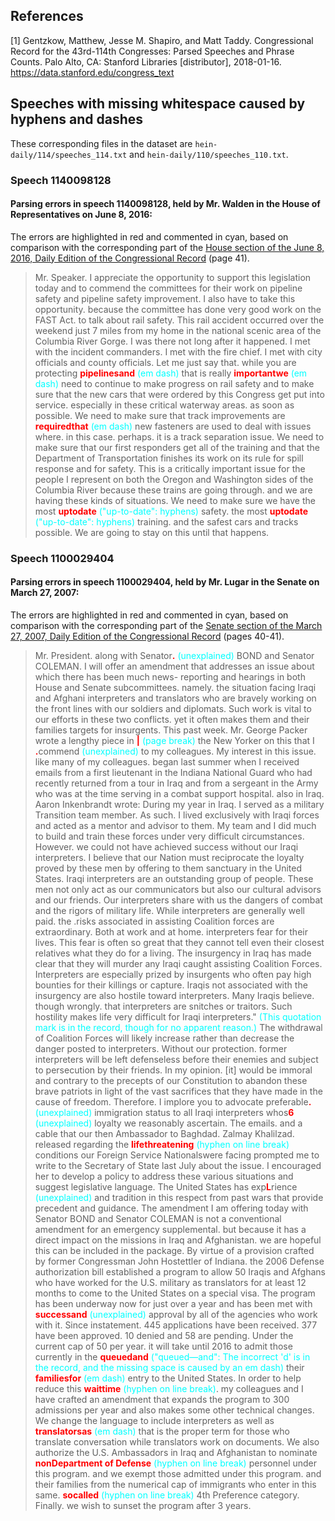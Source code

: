 ## References

[1] Gentzkow, Matthew, Jesse M. Shapiro, and Matt Taddy. Congressional Record for the 43rd-114th Congresses: Parsed Speeches and Phrase Counts. Palo Alto, CA: Stanford Libraries [distributor], 2018-01-16. https://data.stanford.edu/congress_text

## Speeches with missing whitespace caused by hyphens and dashes

These corresponding files in the dataset are `hein-daily/114/speeches_114.txt` and `hein-daily/110/speeches_110.txt`.

### Speech 1140098128
#### Parsing errors in speech 1140098128, held by Mr. Walden in the House of Representatives on June 8, 2016:

The errors are highlighted in red and commented in cyan, based on comparison with the corresponding part of the [House section of the June 8, 2016, Daily Edition of the Congressional Record](https://www.congress.gov/114/crec/2016/06/08/CREC-2016-06-08-house.pdf) (page 41).

> Mr. Speaker. I appreciate the opportunity to support this legislation today and to commend the committees for their work on pipeline safety and pipeline safety improvement. I also have to take this opportunity. because the committee has done very good work on the FAST Act. to talk about rail safety. This rail accident occurred over the weekend just 7 miles from my home in the national scenic area of the Columbia River Gorge. I was there not long after it happened. I met with the incident commanders. I met with the fire chief. I met with city officials and county officials. Let me just say that. while you are protecting <span style="color:red;font-weight:700">pipelinesand</span> <span style="color:cyan">(em dash)</span> that is really <span style="color:red;font-weight:700">importantwe</span> <span style="color:cyan">(em dash)</span> need to continue to make progress on rail safety and to make sure that the new cars that were ordered by this Congress get put into service. especially in these critical waterway areas. as soon as possible. We need to make sure that track improvements are <span style="color:red;font-weight:700">requiredthat</span> <span style="color:cyan">(em dash)</span> new fasteners are used to deal with issues where. in this case. perhaps. it is a track separation issue. We need to make sure that our first responders get all of the training and that the Department of Transportation finishes its work on its rule for spill response and for safety. This is a critically important issue for the people I represent on both the Oregon and Washington sides of the Columbia River because these trains are going through. and we are having these kinds of situations. We need to make sure we have the most <span style="color:red;font-weight:700">uptodate</span> <span style="color:cyan">("up-to-date": hyphens)</span> safety. the most <span style="color:red;font-weight:700">uptodate</span> <span style="color:cyan">("up-to-date": hyphens)</span> training. and the safest cars and tracks possible. We are going to stay on this until that happens.

### Speech 1100029404
#### Parsing errors in speech 1100029404, held by Mr. Lugar in the Senate on March 27, 2007:

The errors are highlighted in red and commented in cyan, based on comparison with the corresponding part of the [Senate section of the March 27, 2007, Daily Edition of the Congressional Record](https://www.congress.gov/110/crec/2007/03/27/CREC-2007-03-27-senate.pdf) (pages 40-41).

> Mr. President. along with Senator<span style="color:red;font-weight:700">.</span> <span style="color:cyan">(unexplained)</span> BOND and Senator COLEMAN. I will offer an amendment that addresses an issue about which there has been much news- reporting and hearings in both House and Senate subcommittees. namely. the situation facing Iraqi and Afghani interpreters and translators who are bravely working on the front lines with our soldiers and diplomats. Such work is vital to our efforts in these two conflicts. yet it often makes them and their families targets for insurgents. This past week. Mr. George Packer wrote a lengthy piece in <span style="color:red;font-weight:700">|</span> <span style="color:cyan">(page break)</span> the New Yorker on this that I <span style="color:red;font-weight:700">.</span>commend <span style="color:cyan">(unexplained)</span> to my colleagues. My interest in this issue. like many of my colleagues. began last summer when I received emails from a first lieutenant in the Indiana National Guard who had recently returned from a tour in Iraq and from a sergeant in the Army who was at the time serving in a combat support hospital. also in Iraq. Aaron Inkenbrandt wrote: During my year in Iraq. I served as a military Transition team member. As such. I lived exclusively with Iraqi forces and acted as a mentor and advisor to them. My team and I did much to build and train these forces under very difficult circumstances. However. we could not have achieved success without our Iraqi interpreters. I believe that our Nation must reciprocate the loyalty proved by these men by offering to them sanctuary in the United States. Iraqi interpreters are an outstanding group of people. These men not only act as our communicators but also our cultural advisors and our friends. Our interpreters share with us the dangers of combat and the rigors of military life. While interpreters are generally well paid. the .risks associated in assisting Coalition forces are extraordinary. Both at work and at home. interpreters fear for their lives. This fear is often so great that they cannot tell even their closest relatives what they do for a living. The insurgency in Iraq has made clear that they will murder any Iraqi caught assisting Coalition Forces. Interpreters are especially prized by insurgents who often pay high bounties for their killings or capture. Iraqis not associated with the insurgency are also hostile toward interpreters. Many Iraqis believe. though wrongly. that interpreters are snitches or traitors. Such hostility makes life very difficult for Iraqi interpreters." <span style="color:cyan">(This quotation mark is in the record, though for no apparent reason.)</span> The withdrawal of Coalition Forces will likely increase rather than decrease the danger posted to interpreters. Without our protection. former interpreters will be left defenseless before their enemies and subject to persecution by their friends. In my opinion. [it] would be immoral and contrary to the precepts of our Constitution to abandon these brave patriots in light of the vast sacrifices that they have made in the cause of freedom. Therefore. I implore you to advocate preferable<span style="color:red;font-weight:700">.</span> <span style="color:cyan">(unexplained)</span> immigration status to all Iraqi interpreters whos<span style="color:red;font-weight:700">6</span> <span style="color:cyan">(unexplained)</span> loyalty we reasonably ascertain. The emails. and a cable that our then Ambassador to Baghdad. Zalmay Khalilzad. released regarding the <span style="color:red;font-weight:700">lifethreatening</span> <span style="color:cyan">(hyphen on line break)</span> conditions our Foreign Service Nationalswere facing prompted me to write to the Secretary of State last July about the issue. I encouraged her to develop a policy to address these various situations and suggest legislative language. The United States has exp<span style="color:red;font-weight:700">L</span>rience <span style="color:cyan">(unexplained)</span> and tradition in this respect from past wars that provide precedent and guidance. The amendment I am offering today with Senator BOND and Senator COLEMAN is not a conventional amendment for an emergency supplemental. but because it has a direct impact on the missions in Iraq and Afghanistan. we are hopeful this can be included in the package. By virtue of a provision crafted by former Congressman John Hostettler of Indiana. the 2006 Defense authorization bill established a program to allow 50 Iraqis and Afghans who have worked for the U.S. military as translators for at least 12 months to come to the United States on a special visa. The program has been underway now for just over a year and has been met with <span style="color:red;font-weight:700">successand</span> <span style="color:cyan">(unexplained)</span> approval by all of the agencies who work with it. Since instatement. 445 applications have been received. 377 have been approved. 10 denied and 58 are pending. Under the current cap of 50 per year. it will take until 2016 to admit those currently in the <span style="color:red;font-weight:700">queuedand</span> <span style="color:cyan">("queued—and": The incorrect 'd' is in the record, and the missing space is caused by an em dash)</span> their <span style="color:red;font-weight:700">familiesfor</span> <span style="color:cyan">(em dash)</span> entry to the United States. In order to help reduce this <span style="color:red;font-weight:700">waittime</span> <span style="color:cyan">(hyphen on line break)</span>. my colleagues and I have crafted an amendment that expands the program to 300 admissions per year and also makes some other technical changes. We change the language to include interpreters as well as <span style="color:red;font-weight:700">translatorsas</span> <span style="color:cyan">(em dash)</span> that is the proper term for those who translate conversation while translators work on documents. We also authorize the U.S. Ambassadors in Iraq and Afghanistan to nominate <span style="color:red;font-weight:700">nonDepartment of Defense</span> <span style="color:cyan">(hyphen on line break)</span> personnel under this program. and we exempt those admitted under this program. and their families from the numerical cap of immigrants who enter in this same. <span style="color:red;font-weight:700">socalled</span> <span style="color:cyan">(hyphen on line break)</span> 4th Preference category. Finally. we wish to sunset the program after 3 years.
